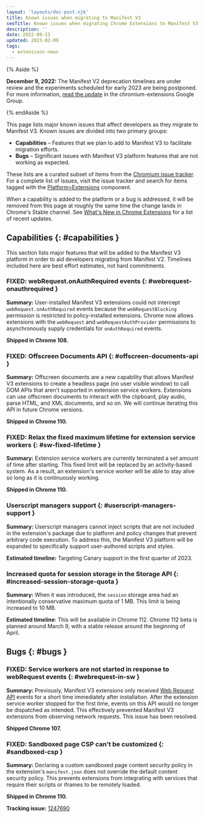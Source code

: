 ```yaml
---
layout: 'layouts/doc-post.njk'
title: Known issues when migrating to Manifest V3
seoTitle: Known issues when migrating Chrome Extensions to Manifest V3
description: ''
date: 2022-09-23
updated: 2023-02-09
tags:
  - extensions-news
---
```


{% Aside %}

**December 9, 2022:** The Manifest V2 deprecation timelines are under review and the experiments scheduled for early 2023 are being postponed. For more information, [read the update](https://groups.google.com/u/1/a/chromium.org/g/chromium-extensions/c/zQ77HkGmK9E) in the chromium-extensions Google Group.

{% endAside %}

This page lists major known issues that affect developers as they migrate to Manifest V3. Known issues are divided into two primary groups:

* **Capabilities** – Features that we plan to add to Manifest V3 to facilitate migration efforts.
* **Bugs** – Significant issues with Manifest V3 platform features that are not working as expected.

These lists are a curated subset of items from the [Chromium issue tracker][crbug]. For a complete list of issues, visit the issue tracker and search for items tagged with the [Platform>Extensions][crbug-crx] component.

When a capability is added to the platform or a bug is addressed, it will be removed from this page at roughly the same time the change lands in Chrome's Stable channel. See [What's New in Chrome Extensions][crx-whats-new] for a list of recent updates.

## Capabilities {: #capabilities }

This section lists major features that will be added to the Manifest V3 platform in order to aid developers migrating from Manifest V2. Timelines included here are best effort estimates, not hard commitments.

### FIXED: webRequest.onAuthRequired events {: #webrequest-onauthrequired }

**Summary:** User-installed Manifest V3 extensions could not intercept `webRequest.onAuthRequired` events because the `webRequestBlocking` permission is restricted to policy-installed extensions. Chrome now allows extensions with the `webRequest` and `webRequestAuthProvider` permissions to asynchronously supply credentials for `onAuthRequired` events.

**Shipped in Chrome 108.**

### FIXED: Offscreen Documents API {: #offscreen-documents-api }

**Summary:** Offscreen documents are a new capability that allows Manifest V3 extensions to create a headless page (no user visible window) to call DOM APIs that aren't supported in extension service workers. Extensions can use offscreen documents to interact with the clipboard, play audio, parse HTML, and XML documents, and so on. We will continue iterating this API in future Chrome versions.

**Shipped in Chrome 110.**

### FIXED: Relax the fixed maximum lifetime for extension service workers {: #sw-fixed-lifetime }

**Summary:** Extension service workers are currently terminated a set amount of time after starting. This fixed limit will be replaced by an activity-based system. As a result, an extension's service worker will be able to stay alive so long as it is continuously working.

**Shipped in Chrome 110.**

### Userscript managers support {: #userscript-managers-support }

**Summary:** Userscript managers cannot inject scripts that are not included in the extension's package due to platform and policy changes that prevent arbitrary code execution. To address this, the Manifest V3 platform will be expanded to specifically support user-authored scripts and styles.

**Estimated timeline:** Targeting Canary support in the first quarter of 2023.

### Increased quota for session storage in the Storage API {: #increased-session-storage-quota }

**Summary:** When it was introduced, the `session` storage area had an intentionally conservative maximum quota of 1 MB. This limit is being increased to 10 MB.

**Estimated timeline**: This will be available in Chrome 112. Chrome 112 beta is planned around March 9, with a stable release around the beginning of April.

## Bugs {: #bugs }

### FIXED: Service workers are not started in response to webRequest events {: #webrequest-in-sw }

**Summary:** Previously, Manifest V3 extensions only received [Web Request API](/docs/extensions/reference/webRequest) events for a short time immediately after installation. After the extension service worker stopped for the first time, events on this API would no longer be dispatched as intended. This effectively prevented Manifest V3 extensions from observing network requests. This issue has been resolved.

**Shipped Chrome 107.**

### FIXED: Sandboxed page CSP can't be customized {: #sandboxed-csp }

**Summary:** Declaring a custom sandboxed page content security policy in the extension's `manifest.json` does not override the default content security policy. This prevents extensions from integrating with services that require their scripts or iframes to be remotely loaded.

**Shipped in Chrome 110.**

**Tracking issue:** [1247690][]

[1024211]: https://bugs.chromium.org/p/chromium/issues/detail?id=1024211
[1135492]: https://bugs.chromium.org/p/chromium/issues/detail?id=1135492
[1247690]: https://bugs.chromium.org/p/chromium/issues/detail?id=1247690
[1339382]: https://bugs.chromium.org/p/chromium/issues/detail?id=1339382
[crbug-crx]: https://bugs.chromium.org/p/chromium/issues/list?q=component%3APlatform%3EExtensions
[crbug]: https://bugs.chromium.org/p/chromium/issues/list
[crx-whats-new]: /docs/extensions/whatsnew/
